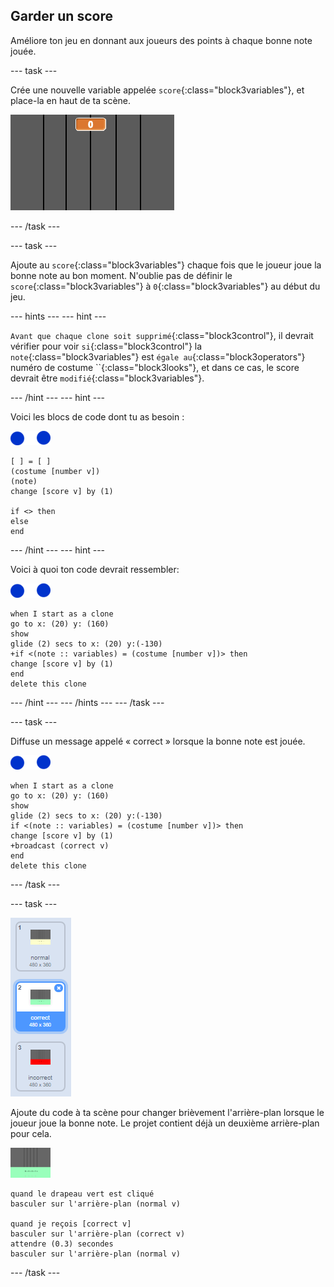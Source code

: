 ## Garder un score

Améliore ton jeu en donnant aux joueurs des points à chaque bonne note jouée.

\--- task \---

Crée une nouvelle variable appelée `score`{:class="block3variables"}, et place-la en haut de ta scène.

![Ajouter un score](images/add-score.png)

\--- /task \---

\--- task \---

Ajoute au `score`{:class="block3variables"} chaque fois que le joueur joue la bonne note au bon moment. N'oublie pas de définir le `score`{:class="block3variables"} à `0`{:class="block3variables"} au début du jeu.

\--- hints \--- \--- hint \---

`Avant que chaque clone soit supprimé`{:class="block3control"}, il devrait vérifier pour voir `si`{:class="block3control"} la `note`{:class="block3variables"} est `égale au`{:class="block3operators"} numéro de costume ``{:class="block3looks"}, et dans ce cas, le score devrait être `modifié`{:class="block3variables"}.

\--- /hint \--- \--- hint \---

Voici les blocs de code dont tu as besoin :

![note](images/note-sprite.png)

```blocks3
[ ] = [ ]
(costume [number v])
(note)
change [score v] by (1)

if <> then
else
end
```

\--- /hint \--- \--- hint \---

Voici à quoi ton code devrait ressembler:

![note](images/note-sprite.png)

```blocks3
when I start as a clone
go to x: (20) y: (160)
show
glide (2) secs to x: (20) y:(-130)
+if <(note :: variables) = (costume [number v])> then
change [score v] by (1)
end
delete this clone
```

\--- /hint \--- \--- /hints \--- \--- /task \---

\--- task \---

Diffuse un message appelé « correct » lorsque la bonne note est jouée.

![note](images/note-sprite.png)

```blocks3
when I start as a clone
go to x: (20) y: (160)
show
glide (2) secs to x: (20) y:(-130)
if <(note :: variables) = (costume [number v])> then
change [score v] by (1)
+broadcast (correct v)
end
delete this clone
```

\--- /task \---

\--- task \---

![Arrière-plan de la bonne scène](images/correct-costume.png)

Ajoute du code à ta scène pour changer brièvement l'arrière-plan lorsque le joueur joue la bonne note. Le projet contient déjà un deuxième arrière-plan pour cela.

![scène](images/stage.png)

```blocks3
quand le drapeau vert est cliqué
basculer sur l'arrière-plan (normal v)

quand je reçois [correct v]
basculer sur l'arrière-plan (correct v)
attendre (0.3) secondes
basculer sur l'arrière-plan (normal v)
```

\--- /task \---